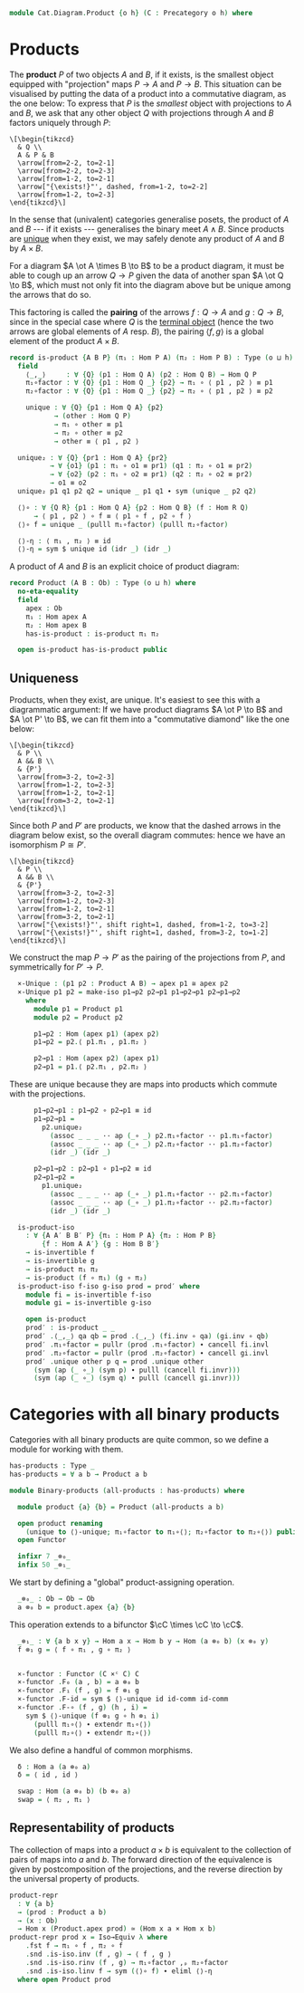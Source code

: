 <!--
```agda
open import Cat.Instances.Product
open import Cat.Prelude
```
-->

```agda
module Cat.Diagram.Product {o h} (C : Precategory o h) where
```

<!--
```agda
open import Cat.Reasoning C
private variable
  A B a b c d : Ob
```
-->

# Products

The **product** $P$ of two objects $A$ and $B$, if it exists, is the
smallest object equipped with "projection" maps $P \to A$ and $P \to B$.
This situation can be visualised by putting the data of a product into a
commutative diagram, as the one below: To express that $P$ is the
_smallest_ object with projections to $A$ and $B$, we ask that any other
object $Q$ with projections through $A$ and $B$ factors uniquely through
$P$:

~~~{.quiver}
\[\begin{tikzcd}
  & Q \\
  A & P & B
  \arrow[from=2-2, to=2-1]
  \arrow[from=2-2, to=2-3]
  \arrow[from=1-2, to=2-1]
  \arrow["{\exists!}"', dashed, from=1-2, to=2-2]
  \arrow[from=1-2, to=2-3]
\end{tikzcd}\]
~~~

In the sense that (univalent) categories generalise posets, the product
of $A$ and $B$ --- if it exists --- generalises the binary meet
$A \wedge B$. Since products are [unique](#uniqueness) when they exist,
we may safely denote any product of $A$ and $B$ by $A \times B$.

For a diagram $A \ot A \times B \to B$ to be a product diagram, it must
be able to cough up an arrow $Q \to P$ given the data of another span $A
\ot Q \to B$, which must not only fit into the diagram above but be
unique among the arrows that do so.

This factoring is called the **pairing** of the arrows $f : Q \to A$ and
$g : Q \to B$, since in the special case where $Q$ is the [terminal
object] (hence the two arrows are global elements of $A$ resp. $B$), the
pairing $\langle f, g \rangle$ is a global element of the product $A
\times B$.

[terminal object]: Cat.Diagram.Terminal.html

```agda
record is-product {A B P} (π₁ : Hom P A) (π₂ : Hom P B) : Type (o ⊔ h) where
  field
    ⟨_,_⟩     : ∀ {Q} (p1 : Hom Q A) (p2 : Hom Q B) → Hom Q P
    π₁∘factor : ∀ {Q} {p1 : Hom Q _} {p2} → π₁ ∘ ⟨ p1 , p2 ⟩ ≡ p1
    π₂∘factor : ∀ {Q} {p1 : Hom Q _} {p2} → π₂ ∘ ⟨ p1 , p2 ⟩ ≡ p2

    unique : ∀ {Q} {p1 : Hom Q A} {p2}
           → (other : Hom Q P)
           → π₁ ∘ other ≡ p1
           → π₂ ∘ other ≡ p2
           → other ≡ ⟨ p1 , p2 ⟩

  unique₂ : ∀ {Q} {pr1 : Hom Q A} {pr2}
          → ∀ {o1} (p1 : π₁ ∘ o1 ≡ pr1) (q1 : π₂ ∘ o1 ≡ pr2)
          → ∀ {o2} (p2 : π₁ ∘ o2 ≡ pr1) (q2 : π₂ ∘ o2 ≡ pr2)
          → o1 ≡ o2
  unique₂ p1 q1 p2 q2 = unique _ p1 q1 ∙ sym (unique _ p2 q2)

  ⟨⟩∘ : ∀ {Q R} {p1 : Hom Q A} {p2 : Hom Q B} (f : Hom R Q)
      → ⟨ p1 , p2 ⟩ ∘ f ≡ ⟨ p1 ∘ f , p2 ∘ f ⟩
  ⟨⟩∘ f = unique _ (pulll π₁∘factor) (pulll π₂∘factor)

  ⟨⟩-η : ⟨ π₁ , π₂ ⟩ ≡ id
  ⟨⟩-η = sym $ unique id (idr _) (idr _)
```

A product of $A$ and $B$ is an explicit choice of product diagram:

```agda
record Product (A B : Ob) : Type (o ⊔ h) where
  no-eta-equality
  field
    apex : Ob
    π₁ : Hom apex A
    π₂ : Hom apex B
    has-is-product : is-product π₁ π₂

  open is-product has-is-product public

```

## Uniqueness

<!--
```agda
module _ where
  open Product hiding (⟨_,_⟩ ; π₁ ; π₂ ; ⟨⟩∘)
```
-->

Products, when they exist, are unique. It's easiest to see this with a
diagrammatic argument: If we have product diagrams $A \ot P \to B$ and
$A \ot P' \to B$, we can fit them into a "commutative diamond" like the
one below:

~~~{.quiver .tall-1}
\[\begin{tikzcd}
  & P \\
  A && B \\
  & {P'}
  \arrow[from=3-2, to=2-3]
  \arrow[from=1-2, to=2-3]
  \arrow[from=1-2, to=2-1]
  \arrow[from=3-2, to=2-1]
\end{tikzcd}\]
~~~

Since both $P$ and $P'$ are products, we know that the dashed arrows in
the diagram below exist, so the overall diagram commutes: hence we have
an isomorphism $P \cong P'$.

~~~{.quiver .tall-1}
\[\begin{tikzcd}
  & P \\
  A && B \\
  & {P'}
  \arrow[from=3-2, to=2-3]
  \arrow[from=1-2, to=2-3]
  \arrow[from=1-2, to=2-1]
  \arrow[from=3-2, to=2-1]
  \arrow["{\exists!}"', shift right=1, dashed, from=1-2, to=3-2]
  \arrow["{\exists!}"', shift right=1, dashed, from=3-2, to=1-2]
\end{tikzcd}\]
~~~

We construct the map $P \to P'$ as the pairing of the projections from
$P$, and symmetrically for $P' \to P$.

```agda
  ×-Unique : (p1 p2 : Product A B) → apex p1 ≅ apex p2
  ×-Unique p1 p2 = make-iso p1→p2 p2→p1 p1→p2→p1 p2→p1→p2
    where
      module p1 = Product p1
      module p2 = Product p2

      p1→p2 : Hom (apex p1) (apex p2)
      p1→p2 = p2.⟨ p1.π₁ , p1.π₂ ⟩

      p2→p1 : Hom (apex p2) (apex p1)
      p2→p1 = p1.⟨ p2.π₁ , p2.π₂ ⟩
```

These are unique because they are maps into products which commute with
the projections.

```agda
      p1→p2→p1 : p1→p2 ∘ p2→p1 ≡ id
      p1→p2→p1 =
        p2.unique₂
          (assoc _ _ _ ·· ap (_∘ _) p2.π₁∘factor ·· p1.π₁∘factor)
          (assoc _ _ _ ·· ap (_∘ _) p2.π₂∘factor ·· p1.π₂∘factor)
          (idr _) (idr _)

      p2→p1→p2 : p2→p1 ∘ p1→p2 ≡ id
      p2→p1→p2 =
        p1.unique₂
          (assoc _ _ _ ·· ap (_∘ _) p1.π₁∘factor ·· p2.π₁∘factor)
          (assoc _ _ _ ·· ap (_∘ _) p1.π₂∘factor ·· p2.π₂∘factor)
          (idr _) (idr _)

  is-product-iso
    : ∀ {A A′ B B′ P} {π₁ : Hom P A} {π₂ : Hom P B}
        {f : Hom A A′} {g : Hom B B′}
    → is-invertible f
    → is-invertible g
    → is-product π₁ π₂
    → is-product (f ∘ π₁) (g ∘ π₂)
  is-product-iso f-iso g-iso prod = prod′ where
    module fi = is-invertible f-iso
    module gi = is-invertible g-iso

    open is-product
    prod′ : is-product _ _
    prod′ .⟨_,_⟩ qa qb = prod .⟨_,_⟩ (fi.inv ∘ qa) (gi.inv ∘ qb)
    prod′ .π₁∘factor = pullr (prod .π₁∘factor) ∙ cancell fi.invl
    prod′ .π₂∘factor = pullr (prod .π₂∘factor) ∙ cancell gi.invl
    prod′ .unique other p q = prod .unique other
      (sym (ap (_ ∘_) (sym p) ∙ pulll (cancell fi.invr)))
      (sym (ap (_ ∘_) (sym q) ∙ pulll (cancell gi.invr)))
```

# Categories with all binary products

Categories with all binary products are quite common, so we define
a module for working with them.

```agda
has-products : Type _
has-products = ∀ a b → Product a b

module Binary-products (all-products : has-products) where

  module product {a} {b} = Product (all-products a b)

  open product renaming
    (unique to ⟨⟩-unique; π₁∘factor to π₁∘⟨⟩; π₂∘factor to π₂∘⟨⟩) public
  open Functor

  infixr 7 _⊗₀_
  infix 50 _⊗₁_
```

We start by defining a "global" product-assigning operation.

```agda
  _⊗₀_ : Ob → Ob → Ob
  a ⊗₀ b = product.apex {a} {b}
```

This operation extends to a bifunctor $\cC \times \cC \to \cC$.

```agda
  _⊗₁_ : ∀ {a b x y} → Hom a x → Hom b y → Hom (a ⊗₀ b) (x ⊗₀ y)
  f ⊗₁ g = ⟨ f ∘ π₁ , g ∘ π₂ ⟩


  ×-functor : Functor (C ×ᶜ C) C
  ×-functor .F₀ (a , b) = a ⊗₀ b
  ×-functor .F₁ (f , g) = f ⊗₁ g
  ×-functor .F-id = sym $ ⟨⟩-unique id id-comm id-comm
  ×-functor .F-∘ (f , g) (h , i) =
    sym $ ⟨⟩-unique (f ⊗₁ g ∘ h ⊗₁ i)
      (pulll π₁∘⟨⟩ ∙ extendr π₁∘⟨⟩)
      (pulll π₂∘⟨⟩ ∙ extendr π₂∘⟨⟩)
```

We also define a handful of common morphisms.

```agda
  δ : Hom a (a ⊗₀ a)
  δ = ⟨ id , id ⟩

  swap : Hom (a ⊗₀ b) (b ⊗₀ a)
  swap = ⟨ π₂ , π₁ ⟩
```

<!--
```agda
  swap-is-iso : ∀ {a b} → is-invertible (swap {a} {b})
  swap-is-iso = make-invertible swap
    (unique₂ (pulll π₁∘⟨⟩ ∙ π₂∘⟨⟩) ((pulll π₂∘⟨⟩ ∙ π₁∘⟨⟩)) (idr _) (idr _))
    (unique₂ (pulll π₁∘⟨⟩ ∙ π₂∘⟨⟩) ((pulll π₂∘⟨⟩ ∙ π₁∘⟨⟩)) (idr _) (idr _))

  by-π₁ : ∀ {f f' : Hom a b} {g g' : Hom a c} → ⟨ f , g ⟩ ≡ ⟨ f' , g' ⟩ → f ≡ f'
  by-π₁ p = sym π₁∘⟨⟩ ∙ ap (π₁ ∘_) p ∙ π₁∘⟨⟩

  extend-π₁ : ∀ {f : Hom a b} {g : Hom a c} {h} → ⟨ f , g ⟩ ≡ h → f ≡ π₁ ∘ h
  extend-π₁ p = sym π₁∘⟨⟩ ∙ ap (π₁ ∘_) p

  by-π₂ : ∀ {f f' : Hom a b} {g g' : Hom a c} → ⟨ f , g ⟩ ≡ ⟨ f' , g' ⟩ → g ≡ g'
  by-π₂ p = sym π₂∘⟨⟩ ∙ ap (π₂ ∘_) p ∙ π₂∘⟨⟩

  extend-π₂ : ∀ {f : Hom a b} {g : Hom a c} {h} → ⟨ f , g ⟩ ≡ h → g ≡ π₂ ∘ h
  extend-π₂ p = sym π₂∘⟨⟩ ∙ ap (π₂ ∘_) p
```
-->

## Representability of products

The collection of maps into a product $a \times b$ is equivalent to
the collection of pairs of maps into $a$ and $b$. The forward direction
of the equivalence is given by postcomposition of the projections, and
the reverse direction by the universal property of products.

```agda
product-repr
  : ∀ {a b}
  → (prod : Product a b)
  → (x : Ob)
  → Hom x (Product.apex prod) ≃ (Hom x a × Hom x b)
product-repr prod x = Iso→Equiv λ where
    .fst f → π₁ ∘ f , π₂ ∘ f
    .snd .is-iso.inv (f , g) → ⟨ f , g ⟩
    .snd .is-iso.rinv (f , g) → π₁∘factor ,ₚ π₂∘factor
    .snd .is-iso.linv f → sym (⟨⟩∘ f) ∙ eliml ⟨⟩-η
  where open Product prod
```
